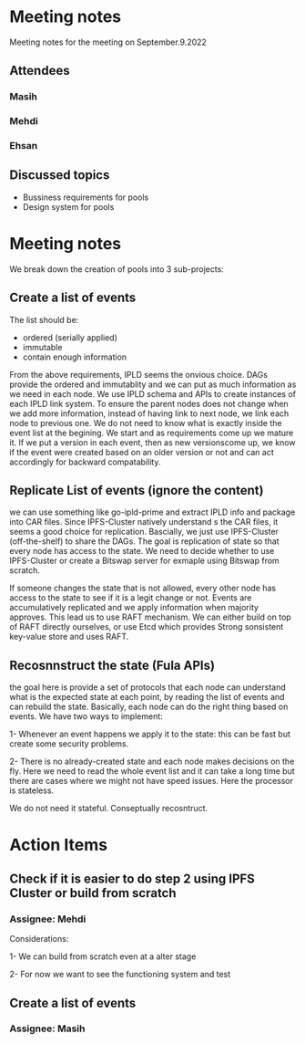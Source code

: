 # Meeting notes

Meeting notes for the meeting on September.9.2022

## Attendees

### Masih
### Mehdi
### Ehsan

## Discussed topics

- Bussiness requirements for pools
- Design system for pools

# Meeting notes

We break down the creation of pools into 3 sub-projects:
## Create a list of events

The list should be: 
- ordered (serially applied)
- immutable
- contain enough information

From the above requirements, IPLD seems the onvious choice. DAGs provide the ordered and immutablity and we can put as much information as we need in each node.
We use IPLD schema and APIs to create instances of each IPLD link system. To ensure the parent nodes does not change when we add more information, instead of having link to next node, we link each node to previous one.
We do not need to know what is exactly inside the event list at the begining. We start and as requirements come up we mature it.
If we put a version in each event, then as new versionscome up, we know if the event were created based on an older version or not and can act accordingly for backward compatability.

## Replicate List of events (ignore the content)
we can use something like go-ipld-prime and extract IPLD info and package into CAR files. Since IPFS-Cluster natively understand s the CAR files, it seems a good choice for replication.
Bascially, we just use IPFS-Cluster (off-the-shelf) to share the DAGs. The goal is replication of state so that every node has access to the state.
We need to decide whether to use IPFS-Cluster or create a Bitswap server for exmaple using Bitswap from scratch.

If someone changes the state that is not allowed, every other node has access to the state to see if it is a legit change or not. Events are accumulatively replicated and we apply information when majority approves. This lead us to use RAFT mechanism. 
We can either build on top of RAFT directly ourselves, or use Etcd which provides Strong sonsistent key-value store and uses RAFT.

## Recosnnstruct the state (Fula APIs)
the goal here is provide a set of protocols that each node can understand what is the expected state at each point, by reading the list of events and can rebuild the state.
Basically, each node can do the right thing based on events. We have two ways to implement:

1- Whenever an event happens we apply it to the state: this can be fast but create some security problems.

2- There is no already-created state and each node makes decisions on the fly. Here we need to read the whole event list and it can take a long time but there are cases where we might not have speed issues. Here the processor is stateless.

We do not need it stateful. Conseptually recosntruct.

# Action Items

## Check if it is easier to do step 2 using IPFS Cluster or build from scratch

### Assignee: Mehdi

Considerations:

1- We can build from scratch even at a alter stage

2- For now we want to see the functioning system and test

## Create a list of events

### Assignee: Masih